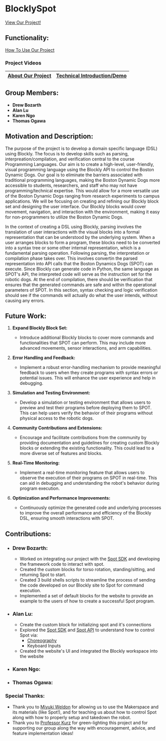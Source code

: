 # BlocklySpot

[View Our Project!](https://alu454.github.io/BlocklySpot/src/design-blocks.html)

## Functionality:

[How To Use Our Project](https://github.com/alu454/BlocklySpot/blob/main/src/README.md)

### Project Videos

| [About Our Project](https://drive.google.com/file/d/1kx3D54Kb6ScGtKKuLNZiiKoPzSICsBUm/view) | [Technical Introduction/Demo](https://drive.google.com/file/d/1vQfA_vx-FHegfnjZKcCLNC6PWii21I0Q/view?usp=sharing) |
| ------------------------------------------------------------------------------------------- | ----------------------------------------------------------------------------------------------------- |

## Group Members:

- **Drew Bozarth**
- **Alan Lu**
- **Karen Ngo**
- **Thomas Ogawa**

## Motivation and Description:

The purpose of the project is to develop a domain specific language (DSL) using Blockly. The focus is to develop skills such as parsing, interpreation/compilation, and verification central to the course Programming Languages. Our aim is to create a high-level, user-friendly, visual programming language using the Blockly API to control the Boston Dynamic Dogs. Our goal is to eliminate the barriers associated with traditional programming languages, making the Boston Dynamic Dogs more accessible to students, researchers, and staff who may not have programming/technical expertise. This would allow for a more versatile use of the Boston Dynamic Dogs ranging from research experiments to campus applications. We will be focusing on creating and refining our Blockly block set and designing the user interface. Our Blockly blocks would cover movement, navigation, and interaction with the environment, making it easy for non-programmers to utilize the Boston Dynamic Dogs.

In the context of creating a DSL using Blockly, parsing involves the translation of user interactions with the visual blocks into a formal representation that can be understood by the underlying system. When a user arranges blocks to form a program, these blocks need to be converted into a syntax tree or some other internal representation, which is a fundamental parsing operation. Following parsing, the interpretation or compilation phase takes over. This involves convertin the parsed representation into API calls that the Boston Dynamics Dogs (SPOT) can execute. Since Blockly can generate code in Python, the same language as SPOT's API, the interpreted code will serve as the instruction set for the robotic dogs. At the end of compilation, there should be verification that ensures that the generated commands are safe and within the operational parameters of SPOT. In this section, syntax checking and logic verification should see if the commands will actually do what the user intends, without causing any errors.

## Future Work:

1.  **Expand Blockly Block Set:**

    - Introduce additional Blockly blocks to cover more commands and functionalities that SPOT can perform. This may include more advanced movements, sensor interactions, and arm capabilities.

2.  **Error Handling and Feedback:**

    - Implement a robust error-handling mechanism to provide meaningful feedback to users when they create programs with syntax errors or potential issues. This will enhance the user experience and help in debugging.

3.  **Simulation and Testing Environment:**

    - Develop a simulation or testing environment that allows users to preview and test their programs before deploying them to SPOT. This can help users verify the behavior of their programs without physical access to the robotic dogs.

4.  **Community Contributions and Extensions:**

    - Encourage and facilitate contributions from the community by providing documentation and guidelines for creating custom Blockly blocks or extending the existing functionality. This could lead to a more diverse set of features and blocks.

5.  **Real-Time Monitoring:**

    - Implement a real-time monitoring feature that allows users to observe the execution of their programs on SPOT in real-time. This can aid in debugging and understanding the robot's behavior during program execution.

6.  **Optimization and Performance Improvements:**

    - Continuously optimize the generated code and underlying processes to improve the overall performance and efficiency of the Blockly DSL, ensuring smooth interactions with SPOT.

## Contributions:

- ### **Drew Bozarth:**

  - Worked on integrating our project with the [Spot SDK](https://github.com/boston-dynamics/spot-sdk) and developing the framework code to interact with spot.
  - Created the custom blocks for torso rotation, standing/sitting, and returning Spot to start.
  - Created 3 build shells scripts to streamline the process of sending the code developed on our Blockly site to Spot for command execution.
  - Implemented a set of default blocks for the website to provide an example to the users of how to create a successful Spot program.

- ### **Alan Lu:**
  - Create the custom block for initializing spot and it's connections
  - Explored the [Spot SDK](https://github.com/boston-dynamics/spot-sdk) and [Spot API](https://dev.bostondynamics.com/) to understand how to control Spot via:
    - [Choreography](https://dev.bostondynamics.com/python/bosdyn-choreography-client/src/bosdyn/choreography/client/choreography)
    - Keyboard Inputs
  - Created the website's UI and integrated the Blockly workspace into the website

- ### **Karen Ngo:**

- ### **Thomas Ogawa:**

### Special Thanks:

- Thank you to [Miyuki Weldon](https://www.linkedin.com/in/m-weldon/) for allowing us to use the Makerspace and its materials (like Spot!), and for teaching us about how to control Spot along with how to properly setup and takedown the robot.
- Thank you to [Professor Kurz](https://www.linkedin.com/in/alexander-kurz-61a453151/) for green-lighting this project and for supporting our group along the way with encouragement, advice, and feature implementation ideas!
